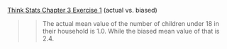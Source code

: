 [Think Stats Chapter 3 Exercise 1](http://greenteapress.com/thinkstats2/html/thinkstats2004.html#toc31) (actual vs. biased)

>> The actual mean value of the number of children under 18 in their household is 1.0. While the biased mean value of that is 2.4.
